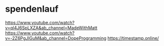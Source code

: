 # spendenlauf
https://www.youtube.com/watch?v=ql4J6SpLXZA&ab_channel=MadeWithMatt
https://www.youtube.com/watch?v=-2Z6PgJIGuM&ab_channel=DopeProgramming
https://timestamp.online/
